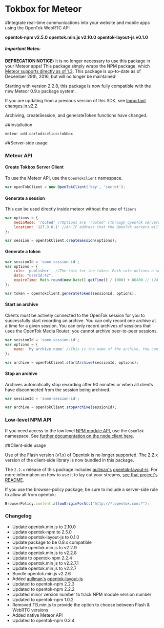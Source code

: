 Tokbox for Meteor
=================

#Integrate real-time communications into your website and mobile apps using the OpenTok WebRTC API

**opentok-npm v2.5.0** **opentok.min.js v2.10.0** **opentok-layout-js v0.1.0**

##### Important Notes:

**DEPRECATION NOTICE:**
It is no longer necessary to use this package in your Meteor apps! This package simply wraps the NPM package, which [Meteor supports directly as of 1.3](https://guide.meteor.com/atmosphere-vs-npm.html). This package is up-to-date as of December 29th, 2016, but will no longer be maintained!

Starting with version 2.2.8, this package is now fully compatible with the new Meteor 0.9.x package system.

If you are updating from a previous version of this SDK, see [Important changes in v2.2](https://github.com/opentok/opentok-node#important-changes-in-v22).

Archiving, createSession, and generateToken functions have changed.

##Installation

~~~shell
meteor add carlodicelico:tokbox
~~~

##Server-side usage

### Meteor API

#### Create Tokbox Server Client

To use the Meteor API, use the `OpenTokClient` namespace.

~~~ js
var openTokClient = new OpenTokClient('key', 'secret');
~~~

#### Generate a session

This can be used directly inside meteor without the use of `fibers`
~~~ js
var options = {
    mediaMode: 'routed' //Options are 'routed' (through openTok servers) and 'relayed' (Peer to Peer)
    location: '127.0.0.1' //An IP address that the OpenTok servers will use to situate the session in the global OpenTok network.
};

var session = openTokClient.createSession(options);
~~~

#### Generate a token

~~~ js
var sessionId = 'some-session-id';
var options = {
    role: 'publisher', //The role for the token. Each role defines a set of permissions granted to the token
    data: "userId:42",
    expireTime: Math.round(new Date().getTime() / 1000) + 86400 // (24 hours) The expiration time for the token, in seconds since the UNIX epoch. The maximum expiration time is 30 days after the creation time. The default expiration time of 24 hours after the token creation time.
};

var token = openTokClient.generateToken(sessionId, options);
~~~

#### Start an archive
Clients must be actively connected to the OpenTok session for you to successfully start recording an archive.
You can only record one archive at a time for a given session. You can only record archives of sessions that uses the OpenTok Media Router; you cannot archive peer-to-peer sessions.

~~~ js
var sessionId = 'some-session-id';
var options = {
    name: 'My archive name' //This is the name of the archive. You can use this name to identify the archive.
};

var archive = openTokClient.startArchive(sessionId, options);
~~~

#### Stop an archive
Archives automatically stop recording after 90 minutes or when all clients have disconnected from the session being archived.

~~~ js
var sessionId = 'some-session-id';

var archive = openTokClient.stopArchive(sessionId);
~~~

### Low-level NPM API

If you need access to the low level [NPM module API](https://github.com/opentok/opentok-node), use the `OpenTok` namespace.
See [further documentation on the node client here](http://tokbox.com/opentok/libraries/server/node/reference/OpenTok.html).

##Client-side usage

Use of the Flash version (v1.x) of Opentok is no longer supported. The 2.2.x version of the client-side library is now bundled in this package.

The `2.2.x` release of this package includes [aullman's](https://github.com/aullman) [opentok-layout-js](https://github.com/aullman/opentok-layout-js). For more information on how to use it to lay out
your streams, [see that project's README](https://github.com/aullman/opentok-layout-js/blob/master/README.md).

If you use the browser-policy package, be sure to include a server-side rule to allow all from opentok:

```javascript
BrowserPolicy.content.allowOriginForAll("http://*.opentok.com:*");
```

### Changelog

  + Update opentok.min.js to 2.10.0
  + Update opentok-npm to 2.5.0
  + Update opentok-layout-js to 0.1.0
  + Update package to be 0.9.x compatible
  + Update opentok.min.js to v2.2.9
  + Update opentok.min.js to v2.2.8
  + Update to opentok-npm 2.2.4
  + Update opentok.min.js to v2.2.7.1
  + Update opentok.min.js to v2.2.7
  + Bundle opentok.min.js v2.2.6
  + Added [aullman's](https://github.com/aullman) [opentok-layout-js](https://github.com/aullman/opentok-layout-js)
  + Updated to opentok-npm 2.2.3
  + Updated to opentok-npm 2.2.2
  + Updated minor version number to track NPM module version number
  + Updated to opentok-npm 1.0.2
  + Removed TB.min.js to provide the option to choose between Flash & WebRTC versions
  + Added native Meteor API
  + Updated to opentok-npm 0.3.4


